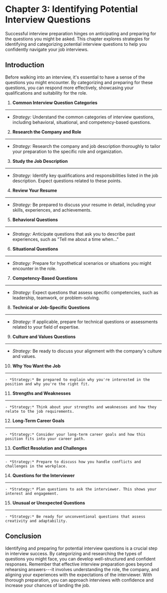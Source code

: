 Chapter 3: Identifying Potential Interview Questions
====================================================

Successful interview preparation hinges on anticipating and preparing for the questions you might be asked. This chapter explores strategies for identifying and categorizing potential interview questions to help you confidently navigate your job interviews.

Introduction
------------

Before walking into an interview, it's essential to have a sense of the questions you might encounter. By categorizing and preparing for these questions, you can respond more effectively, showcasing your qualifications and suitability for the role.

1. **Common Interview Question Categories**
-------------------------------------------

* *Strategy:* Understand the common categories of interview questions, including behavioral, situational, and competency-based questions.

2. **Research the Company and Role**
------------------------------------

* *Strategy:* Research the company and job description thoroughly to tailor your preparation to the specific role and organization.

3. **Study the Job Description**
--------------------------------

* *Strategy:* Identify key qualifications and responsibilities listed in the job description. Expect questions related to these points.

4. **Review Your Resume**
-------------------------

* *Strategy:* Be prepared to discuss your resume in detail, including your skills, experiences, and achievements.

5. **Behavioral Questions**
---------------------------

* *Strategy:* Anticipate questions that ask you to describe past experiences, such as "Tell me about a time when..."

6. **Situational Questions**
----------------------------

* *Strategy:* Prepare for hypothetical scenarios or situations you might encounter in the role.

7. **Competency-Based Questions**
---------------------------------

* *Strategy:* Expect questions that assess specific competencies, such as leadership, teamwork, or problem-solving.

8. **Technical or Job-Specific Questions**
------------------------------------------

* *Strategy:* If applicable, prepare for technical questions or assessments related to your field of expertise.

9. **Culture and Values Questions**
-----------------------------------

* *Strategy:* Be ready to discuss your alignment with the company's culture and values.

10. **Why You Want the Job**
----------------------------

    - *Strategy:* Be prepared to explain why you're interested in the position and why you're the right fit.

11. **Strengths and Weaknesses**
--------------------------------

    - *Strategy:* Think about your strengths and weaknesses and how they relate to the job requirements.

12. **Long-Term Career Goals**
------------------------------

    - *Strategy:* Consider your long-term career goals and how this position fits into your career path.

13. **Conflict Resolution and Challenges**
------------------------------------------

    - *Strategy:* Prepare to discuss how you handle conflicts and challenges in the workplace.

14. **Questions for the Interviewer**
-------------------------------------

    - *Strategy:* Plan questions to ask the interviewer. This shows your interest and engagement.

15. **Unusual or Unexpected Questions**
---------------------------------------

    - *Strategy:* Be ready for unconventional questions that assess creativity and adaptability.

Conclusion
----------

Identifying and preparing for potential interview questions is a crucial step in interview success. By categorizing and researching the types of questions you might face, you can develop well-structured and confident responses. Remember that effective interview preparation goes beyond rehearsing answers---it involves understanding the role, the company, and aligning your experiences with the expectations of the interviewer. With thorough preparation, you can approach interviews with confidence and increase your chances of landing the job.
